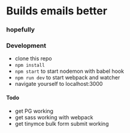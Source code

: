 # Builds emails better

### hopefully


### Development
* clone this repo
* `npm install`
* `npm start` to start nodemon with babel hook
* `npm run dev` to start webpack and watcher
* navigate yourself to localhost:3000

#### Todo
* get PG working
* get sass working with webpack
* get tinymce bulk form submit working